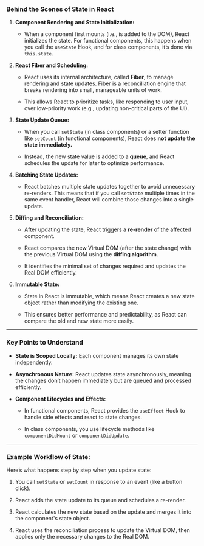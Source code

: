 ### **Behind the Scenes of State in React**

1. **Component Rendering and State Initialization:**
    
    - When a component first mounts (i.e., is added to the DOM), React initializes the state. For functional components, this happens when you call the `useState` Hook, and for class components, it’s done via `this.state`.
        
2. **React Fiber and Scheduling:**
    
    - React uses its internal architecture, called **Fiber**, to manage rendering and state updates. Fiber is a reconciliation engine that breaks rendering into small, manageable units of work.
        
    - This allows React to prioritize tasks, like responding to user input, over low-priority work (e.g., updating non-critical parts of the UI).
        
3. **State Update Queue:**
    
    - When you call `setState` (in class components) or a setter function like `setCount` (in functional components), React does **not update the state immediately.**
        
    - Instead, the new state value is added to a **queue**, and React schedules the update for later to optimize performance.
        
4. **Batching State Updates:**
    
    - React batches multiple state updates together to avoid unnecessary re-renders. This means that if you call `setState` multiple times in the same event handler, React will combine those changes into a single update.
        
5. **Diffing and Reconciliation:**
    
    - After updating the state, React triggers a **re-render** of the affected component.
        
    - React compares the new Virtual DOM (after the state change) with the previous Virtual DOM using the **diffing algorithm**.
        
    - It identifies the minimal set of changes required and updates the Real DOM efficiently.
        
6. **Immutable State:**
    
    - State in React is immutable, which means React creates a new state object rather than modifying the existing one.
        
    - This ensures better performance and predictability, as React can compare the old and new state more easily.

---

### **Key Points to Understand**

- **State is Scoped Locally:** Each component manages its own state independently.
    
- **Asynchronous Nature:** React updates state asynchronously, meaning the changes don’t happen immediately but are queued and processed efficiently.
    
- **Component Lifecycles and Effects:**
    
    - In functional components, React provides the `useEffect` Hook to handle side effects and react to state changes.
        
    - In class components, you use lifecycle methods like `componentDidMount` or `componentDidUpdate`.

---
### **Example Workflow of State:**

Here’s what happens step by step when you update state:

1. You call `setState` or `setCount` in response to an event (like a button click).
    
2. React adds the state update to its queue and schedules a re-render.
    
3. React calculates the new state based on the update and merges it into the component's state object.
    
4. React uses the reconciliation process to update the Virtual DOM, then applies only the necessary changes to the Real DOM.
